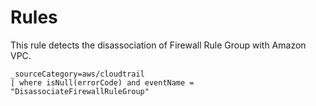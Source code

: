 # Rules

This rule detects the disassociation of Firewall Rule Group with Amazon VPC.

```text
_sourceCategory=aws/cloudtrail
| where isNull(errorCode) and eventName = "DisassociateFirewallRuleGroup"
```